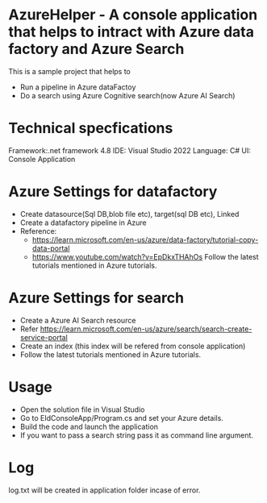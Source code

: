 # AzureHelper - A console application that helps to intract with Azure data factory and Azure Search
This is a sample project that helps to 
- Run a pipeline in Azure dataFactoy
- Do a search using Azure Cognitive search(now Azure AI Search)

# Technical specfications  
Framework:.net framework 4.8
IDE: Visual Studio 2022
Language: C#
UI: Console Application

# Azure Settings for datafactory
- Create datasource(Sql DB,blob file etc), target(sql DB etc), Linked
- Create a datafactory pipeline in Azure
- Reference:
  - https://learn.microsoft.com/en-us/azure/data-factory/tutorial-copy-data-portal
  - https://www.youtube.com/watch?v=EpDkxTHAhOs
Follow the latest tutorials mentioned in Azure tutorials.
  
# Azure Settings for search
- Create a Azure AI Search resource
- Refer https://learn.microsoft.com/en-us/azure/search/search-create-service-portal
- Create an index (this index will be refered from console application)
- Follow the latest tutorials mentioned in Azure tutorials.
  
# Usage
- Open the solution file in Visual Studio
- Go to EIdConsoleApp/Program.cs and set your Azure details.
- Build the code and launch the application
- If you want to pass a search string pass it as command line argument. 

# Log
log.txt will be created in application folder incase of error.

